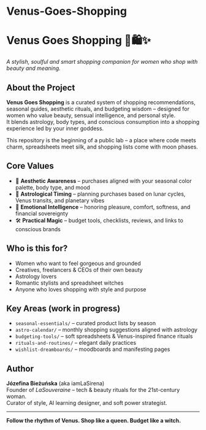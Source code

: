 # Venus-Goes-Shopping
# Venus Goes Shopping 🌸🛍️✨  
*A stylish, soulful and smart shopping companion for women who shop with beauty and meaning.*

## About the Project

**Venus Goes Shopping** is a curated system of shopping recommendations, seasonal guides, aesthetic rituals, and budgeting wisdom – designed for women who value beauty, sensual intelligence, and personal style.  
It blends astrology, body types, and conscious consumption into a shopping experience led by your inner goddess.

This repository is the beginning of a public lab – a place where code meets charm, spreadsheets meet silk, and shopping lists come with moon phases.

## Core Values
- 💫 **Aesthetic Awareness** – purchases aligned with your seasonal color palette, body type, and mood
- 🌙 **Astrological Timing** – planning purchases based on lunar cycles, Venus transits, and planetary vibes
- 💌 **Emotional Intelligence** – honoring pleasure, comfort, softness, and financial sovereignty
- 🛠 **Practical Magic** – budget tools, checklists, reviews, and links to conscious brands

## Who is this for?

- Women who want to feel gorgeous and grounded
- Creatives, freelancers & CEOs of their own beauty
- Astrology lovers
- Romantic stylists and spreadsheet witches
- Anyone who loves shopping with style and purpose

## Key Areas (work in progress)

- `seasonal-essentials/` – curated product lists by season
- `astro-calendar/` – monthly shopping suggestions aligned with astrology
- `budgeting-tools/` – soft spreadsheets & Venus-inspired finance rituals
- `rituals-and-routines/` – elegant daily practices
- `wishlist-dreamboards/` – moodboards and manifesting pages

## Author

**Józefina Bieżuńska** (aka iamLaSirena)  
Founder of *LaSouveraine* – tech & beauty rituals for the 21st-century woman.  
Curator of style, AI learning designer, and soft power strategist.

---

**Follow the rhythm of Venus. Shop like a queen. Budget like a witch.**
